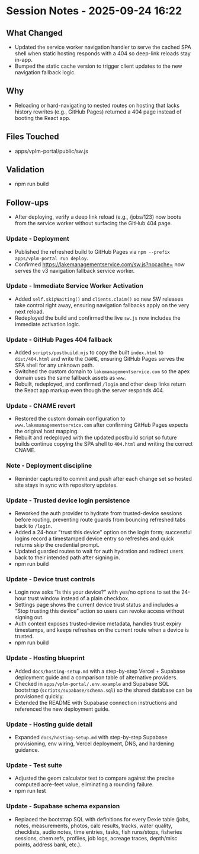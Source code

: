 # Session Notes - 2025-09-24 16:22

## What Changed
- Updated the service worker navigation handler to serve the cached SPA shell when static hosting responds with a 404 so deep-link reloads stay in-app.
- Bumped the static cache version to trigger client updates to the new navigation fallback logic.

## Why
- Reloading or hard-navigating to nested routes on hosting that lacks history rewrites (e.g., GitHub Pages) returned a 404 page instead of booting the React app.

## Files Touched
- apps/vplm-portal/public/sw.js

## Validation
- npm run build

## Follow-ups
- After deploying, verify a deep link reload (e.g., /jobs/123) now boots from the service worker without surfacing the GitHub 404 page.

### Update - Deployment
- Published the refreshed build to GitHub Pages via `npm --prefix apps/vplm-portal run deploy`.
- Confirmed https://lakemanagementservice.com/sw.js?nocache=<timestamp> now serves the v3 navigation fallback service worker.

### Update - Immediate Service Worker Activation
- Added `self.skipWaiting()` and `clients.claim()` so new SW releases take control right away, ensuring navigation fallbacks apply on the very next reload.
- Redeployed the build and confirmed the live `sw.js` now includes the immediate activation logic.

### Update - GitHub Pages 404 fallback
- Added `scripts/postbuild.mjs` to copy the built `index.html` to `dist/404.html` and write the `CNAME`, ensuring GitHub Pages serves the SPA shell for any unknown path.
- Switched the custom domain to `lakemanagementservice.com` so the apex domain uses the same fallback assets as `www`.
- Rebuilt, redeployed, and confirmed `/login` and other deep links return the React app markup even though the server responds 404.

### Update - CNAME revert
- Restored the custom domain configuration to `www.lakemanagementservice.com` after confirming GitHub Pages expects the original host mapping.
- Rebuilt and redeployed with the updated postbuild script so future builds continue copying the SPA shell to `404.html` and writing the correct CNAME.

### Note - Deployment discipline
- Reminder captured to commit and push after each change set so hosted site stays in sync with repository updates.

### Update - Trusted device login persistence
- Reworked the auth provider to hydrate from trusted-device sessions before routing, preventing route guards from bouncing refreshed tabs back to `/login`.
- Added a 24-hour "trust this device" option on the login form; successful logins record a timestamped device entry so refreshes and quick returns skip the credential prompt.
- Updated guarded routes to wait for auth hydration and redirect users back to their intended path after signing in.
- npm run build

### Update - Device trust controls
- Login now asks “Is this your device?” with yes/no options to set the 24-hour trust window instead of a plain checkbox.
- Settings page shows the current device trust status and includes a “Stop trusting this device” action so users can revoke access without signing out.
- Auth context exposes trusted-device metadata, handles trust expiry timestamps, and keeps refreshes on the current route when a device is trusted.
- npm run build

### Update - Hosting blueprint
- Added `docs/hosting-setup.md` with a step-by-step Vercel + Supabase deployment guide and a comparison table of alternative providers.
- Checked in `apps/vplm-portal/.env.example` and Supabase SQL bootstrap (`scripts/supabase/schema.sql`) so the shared database can be provisioned quickly.
- Extended the README with Supabase connection instructions and referenced the new deployment guide.

### Update - Hosting guide detail
- Expanded `docs/hosting-setup.md` with step-by-step Supabase provisioning, env wiring, Vercel deployment, DNS, and hardening guidance.

### Update - Test suite
- Adjusted the geom calculator test to compare against the precise computed acre-feet value, eliminating a rounding failure.
- npm run test

### Update - Supabase schema expansion
- Replaced the bootstrap SQL with definitions for every Dexie table (jobs, notes, measurements, photos, calc results, tracks, water quality, checklists, audio notes, time entries, tasks, fish runs/stops, fisheries sessions, chem refs, profiles, job logs, acreage traces, depth/misc points, address bank, etc.).

